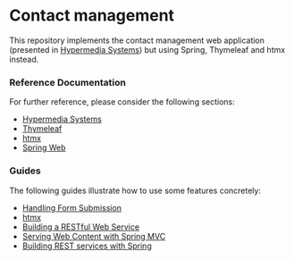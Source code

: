 # Contact management

This repository implements the contact management web application (presented in [Hypermedia Systems](https://hypermedia.systems/)) but using Spring, Thymeleaf and htmx instead.

### Reference Documentation
For further reference, please consider the following sections:

* [Hypermedia Systems](https://hypermedia.systems/)
* [Thymeleaf](https://docs.spring.io/spring-boot/3.4.6/reference/web/servlet.html#web.servlet.spring-mvc.template-engines)
* [htmx](https://github.com/wimdeblauwe/htmx-spring-boot)
* [Spring Web](https://docs.spring.io/spring-boot/3.4.6/reference/web/servlet.html)

### Guides
The following guides illustrate how to use some features concretely:

* [Handling Form Submission](https://spring.io/guides/gs/handling-form-submission/)
* [htmx](https://www.youtube.com/watch?v=j-rfPoXe5aE)
* [Building a RESTful Web Service](https://spring.io/guides/gs/rest-service/)
* [Serving Web Content with Spring MVC](https://spring.io/guides/gs/serving-web-content/)
* [Building REST services with Spring](https://spring.io/guides/tutorials/rest/)

